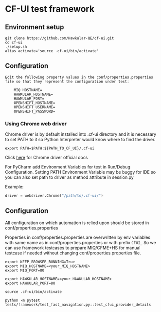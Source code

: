 # CF-UI test framework

## Environment setup
```shell
git clone https://github.com/Hawkular-QE/cf-ui.git
cd cf-ui
./setup.sh
alias activate='source .cf-ui/bin/activate'
```
## Configuration
```shell
Edit the following property values in the conf/properties.properties file so that they represent the configuration under test:

    MIQ_HOSTNAME=
    HAWKULAR_HOSTNAME=
    HAWKULAR_PORT=
    OPENSHIFT_HOSTNAME=
    OPENSHIFT_USERNAME=
    OPENSHIFT_PASSWORD=
```
### Using Chrome web driver
Chrome driver is by default installed into .cf-ui directory and it is necessary to set PATH to it so Python Interpreter would know where to find the driver.
```shell
export PATH=$PATH:${PATH_TO_CF_UI}/.cf-ui
```
Click [here](https://sites.google.com/a/chromium.org/chromedriver/home) for Chrome driver official docs

For PyCharm add Environment Variables for test in Run/Debug Configuration. Setting PATH Environment Variable may be buggy for IDE so you can also set path to driver as method attribute in session.py

Example:
```python
driver = webdriver.Chrome("/path/to/.cf-ui/")
```
## Configuration
All configuration on which automation is relied upon should be stored in conf/properties.properties

Properties in conf/properties.properties are overwritten by env variables with same name as in conf/properties.properties or with prefix ```CFUI_```
So we can use framework testcases to prepare MIQ/CFME+HS for manual testcase if needed without changing conf/properties.properties file.  

```
export KEEP_BROWSER_RUNNING=True
export MIQ_HOSTNAME=<your_MIQ_HOSTNAME>
export MIQ_PORT=80

export HAWKULAR_HOSTNAME=<your_HAWKULAR_HOSTNAME>
export HAWKULAR_PORT=80

source .cf-ui/bin/activate

python -m pytest tests/framework/test_fast_navigation.py::test_cfui_provider_details
```
